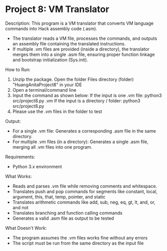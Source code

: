 Project 8: VM Translator
=======================

Description:
This program is a VM translator that converts VM language commands into Hack assembly code (.asm). 

- The translator reads a VM file, processes the commands, and outputs an assembly file containing the translated instructions. 
- If multiple .vm files are provided (inside a directory), the translator merges them into a single .asm file, ensuring proper function linkage and bootstrap initialization (Sys.init).

How to Run:
1. Unzip the package. Open the folder Files directory (folder) "HuangAnitaProject8" in your IDE 
2. Open a terminal/command line
3. Input the command as shown below: 
	If the input is one .vm file: 
		python3 src/project8.py <full path to the input file>.vm 
	If the input is a directory / folder: 
		python3 src/project8.py <full path to the input folder>
4. Please use the .vm files in the folder to test

Output:
- For a single .vm file: Generates a corresponding .asm file in the same directory.
- For multiple .vm files (in a directory): Generates a single .asm file, merging all .vm files into one program. 

Requirements:
- Python 3.x environment 

What Works:
- Reads and parses .vm file while removing comments and whitespace. 
- Translates push and pop commands for segments like constant, local, argument, this, that, temp, pointer, and static 
- Translates arithmetic commands like add, sub, neg, eq, gt, lt, and, or, and not
- Translates branching and function calling commands 
- Generates a valid .asm file as output to be tested 

What Doesn't Work:
- The program assumes the .vm files works fine without any errors 
- The script must be run from the same directory as the input file 
